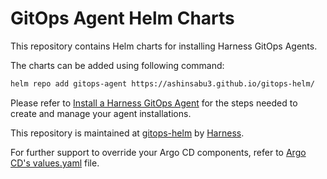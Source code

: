 # GitOps Agent Helm Charts

This repository contains Helm charts for installing Harness GitOps Agents.

The charts can be added using following command:
```bash
helm repo add gitops-agent https://ashinsabu3.github.io/gitops-helm/
```

Please refer to [Install a Harness GitOps Agent](https://developer.harness.io/docs/continuous-delivery/gitops/use-gitops/install-a-harness-git-ops-agent) for the steps needed to create and manage your agent installations.

This repository is maintained at [gitops-helm](https://github.com/harness/gitops-helm) by [Harness](http://harness.io/).

For further support to override your Argo CD components, refer to [Argo CD's values.yaml](https://github.com/argoproj/argo-helm/blob/main/charts/argo-cd/values.yaml) file.
